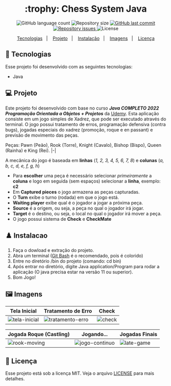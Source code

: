 <h1 align="center">
  :trophy: Chess System Java
</h1>

<p align="center">
  <img alt="GitHub language count" src="https://img.shields.io/github/languages/count/CHARLLYS97/chess-system-java">

  <img alt="Repository size" src="https://img.shields.io/github/repo-size/CHARLLYS97/chess-system-java">

  <a href="https://github.com/CHARLLYS97/chess-system-java/commits/main">
    <img alt="GitHub last commit" src="https://img.shields.io/github/last-commit/CHARLLYS97/chess-system-java">
  </a>

  <a href="https://github.com/CHARLLYS97/projeto-base-conhecimento/issues">
    <img alt="Repository issues" src="https://img.shields.io/github/issues/CHARLLYS97/chess-system-java">
  </a>

  <img alt="License" src="https://img.shields.io/badge/license-MIT-brightgreen">
</p>

<p align="center">
  <a href="#-tecnologias">Tecnologias</a>&nbsp;&nbsp;&nbsp;|&nbsp;&nbsp;&nbsp;
  <a href="#-projeto">Projeto</a>&nbsp;&nbsp;&nbsp;|&nbsp;&nbsp;&nbsp;
  <a href="#%EF%B8%8F-instalacao">Instalação</a>&nbsp;&nbsp;&nbsp;|&nbsp;&nbsp;&nbsp;
  <a href="#%EF%B8%8F-imagens">Imagens</a>&nbsp;&nbsp;&nbsp;|&nbsp;&nbsp;&nbsp;
  <a href="#-licença">Licença</a>
</p>

## 🚀 Tecnologias 

Esse projeto foi desenvolvido com as seguintes tecnologias:

- Java

## 💻 Projeto
  Este projeto foi desenvolvido com base no curso  *__Java COMPLETO 2022 Programação Orientada a Objetos + Projetos__* da [Udemy](https://www.udemy.com/course/java-curso-completo/). Esta aplicação consiste em um jogo simples de Xadrez, que pode ser executado através do terminal. O jogo possui tratamento de erros, programação defensiva (contra bugs), jogadas especiais do xadrez (promoção, roque e en passant) e previsão de movimento das peças.
  
Peças: Pawn (Peão), Rook (Torre), Knight (Cavalo), Bishop (Bispo), Queen (Rainha) e King (Rei).
|-|

 A mecânica do jogo é baseada em **linhas** (_1, 2, 3, 4, 5, 6, 7, 8_) e **colunas** (_a, b, c, d, e, f, g, h_)
- Para **escolher** uma peça é necessário selecionar _primeiramente_ a **coluna** e logo em seguida (sem espaços) selecionar a **linha**, exemplo: **c2**
- Em **Captured pieces** o jogo armazena as peças capturadas.
- O **Turn** exibe o turno (rodada) em que o jogo está.
- **Waiting player** exibe qual é o jogador a jogar a próxima peça.
- **Source** é a origem, ou seja, a peça no qual o jogador irá jogar.
- **Target** é o destino, ou seja, o local no qual o jogador irá mover a peça.
- O jogo possui sistema de **Check** e **CheckMate**
  
## ♟️ Instalacao

1. Faça o dowload e extração do projeto. 
2. Abra um terminal ([Git Bash](https://git-scm.com/book/pt-pt/v2/Appendix-A%3A-Git-em-Outros-Ambientes-Git-in-Bash) é o recomendado, pois é colorido)
3. Entre no diretório /bin do projeto (comando: cd bin)
4. Após entrar no diretório, digite Java application/Program para rodar a aplicação (O java precisa estar na versão 11 ou superior).
5. Bom Jogo!

## 🖼️ Imagens

| Tela Inicial  | Tratamento de Erro | Check | 
|---|---|---|
| ![tela-inicial](https://user-images.githubusercontent.com/93800428/204166516-5913e432-e33d-4589-87e8-100817c8363f.png)  | ![tratamento-erro](https://user-images.githubusercontent.com/93800428/204166586-0582af44-e35c-45a6-b810-0603ee50d7f6.png)  | ![check](https://user-images.githubusercontent.com/93800428/204166698-e5c1e1c3-6477-4e2a-b8e8-d2ec33560301.png)  | 

| Jogada Roque (Castling)  | Jogando... | Jogadas Finais | 
|---|---|---|
| ![rook-moving](https://user-images.githubusercontent.com/93800428/204166762-aa7ecf29-7c96-4184-940a-f6db89a3848e.png)  | ![jogo-continuo](https://user-images.githubusercontent.com/93800428/204166842-900c3a6d-afaf-4904-9c15-e111f0541ba3.png)  | ![late-game](https://user-images.githubusercontent.com/93800428/204166843-ef35aa06-3b44-4b06-98dd-baaae9372cfd.png)  | 

## 📝 Licença

Esse projeto está sob a licença MIT. Veja o arquivo [LICENSE](LICENSE.md) para mais detalhes.
